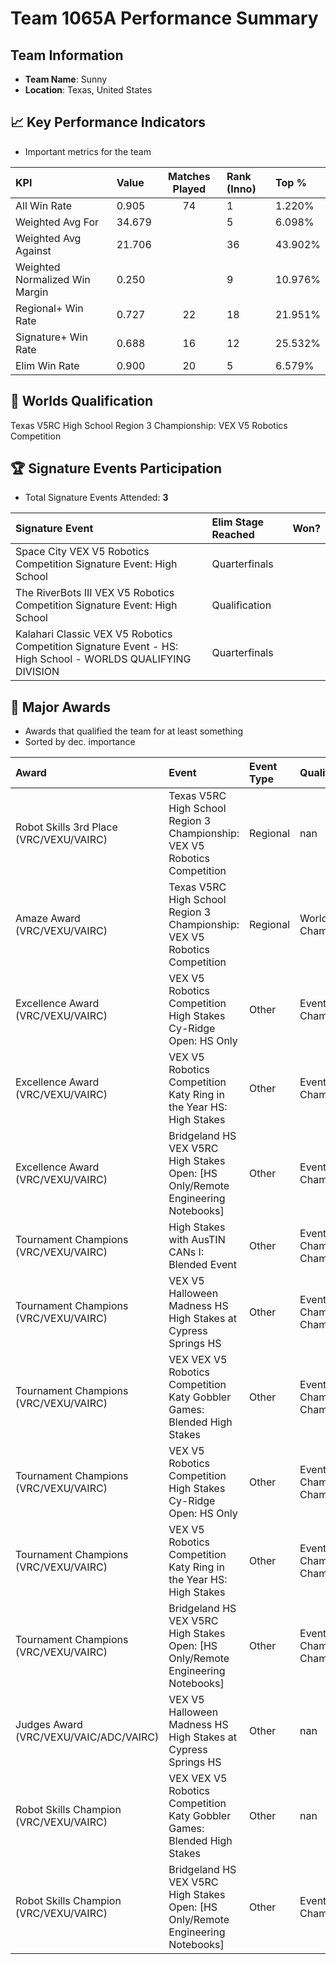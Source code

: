 # Team 1065A Performance Summary

##  Team Information
- **Team Name**: Sunny
- **Location**: Texas, United States

## 📈 Key Performance Indicators
- Important metrics for the team

| KPI | Value | Matches Played | Rank (Inno) | Top % |
|:---|:-----|:--------------:|:----|:-----|
| All Win Rate | 0.905 | 74 | 1 | 1.220% |
| Weighted Avg For | 34.679 |  | 5 | 6.098% |
| Weighted Avg Against | 21.706 |  | 36 | 43.902% |
| Weighted Normalized Win Margin | 0.250 |  | 9 | 10.976% |
| Regional+ Win Rate | 0.727 | 22 | 18 | 21.951% |
| Signature+ Win Rate | 0.688 | 16 | 12 | 25.532% |
| Elim Win Rate | 0.900 | 20 | 5 | 6.579% |


## 🎯 Worlds Qualification
Texas V5RC High School Region 3 Championship: VEX V5 Robotics Competition

## 🏆 Signature Events Participation
- Total Signature Events Attended: **3**

| Signature Event | Elim Stage Reached | Won? |
|:----------------|:-------------------|:----|
| Space City VEX V5 Robotics Competition Signature Event: High School | Quarterfinals |  |
| The RiverBots III VEX V5 Robotics Competition Signature Event: High School | Qualification |  |
| Kalahari Classic VEX V5 Robotics Competition Signature Event - HS: High School - WORLDS QUALIFYING DIVISION | Quarterfinals |  |


## 🥇 Major Awards
- Awards that qualified the team for at least something
- Sorted by dec. importance

| Award | Event | Event Type | Qualification |
|:------|:------|:-----------|:--------------|
| Robot Skills 3rd Place (VRC/VEXU/VAIRC) | Texas V5RC High School Region 3 Championship: VEX V5 Robotics Competition | Regional | nan |
| Amaze Award (VRC/VEXU/VAIRC) | Texas V5RC High School Region 3 Championship: VEX V5 Robotics Competition | Regional | World Championship |
| Excellence Award (VRC/VEXU/VAIRC) | VEX V5 Robotics Competition High Stakes Cy-Ridge Open: HS Only | Other | Event Region Championship |
| Excellence Award (VRC/VEXU/VAIRC) | VEX V5 Robotics Competition Katy Ring in the Year HS: High Stakes | Other | Event Region Championship |
| Excellence Award (VRC/VEXU/VAIRC) | Bridgeland HS VEX V5RC High Stakes Open: [HS Only/Remote Engineering Notebooks] | Other | Event Region Championship |
| Tournament Champions (VRC/VEXU/VAIRC) | High Stakes with AusTIN CANs I: Blended Event | Other | Event Region Championship;UIL Championship |
| Tournament Champions (VRC/VEXU/VAIRC) | VEX V5 Halloween Madness HS High Stakes at Cypress Springs HS | Other | Event Region Championship;UIL Championship |
| Tournament Champions (VRC/VEXU/VAIRC) | VEX VEX V5 Robotics Competition Katy Gobbler Games: Blended High Stakes | Other | Event Region Championship;UIL Championship |
| Tournament Champions (VRC/VEXU/VAIRC) | VEX V5 Robotics Competition High Stakes Cy-Ridge Open: HS Only | Other | Event Region Championship;UIL Championship |
| Tournament Champions (VRC/VEXU/VAIRC) | VEX V5 Robotics Competition Katy Ring in the Year HS: High Stakes | Other | Event Region Championship;UIL Championship |
| Tournament Champions (VRC/VEXU/VAIRC) | Bridgeland HS VEX V5RC High Stakes Open: [HS Only/Remote Engineering Notebooks] | Other | Event Region Championship;UIL Championship |
| Judges Award (VRC/VEXU/VAIC/ADC/VAIRC) | VEX V5 Halloween Madness HS High Stakes at Cypress Springs HS | Other | nan |
| Robot Skills Champion (VRC/VEXU/VAIRC) | VEX VEX V5 Robotics Competition Katy Gobbler Games: Blended High Stakes | Other | nan |
| Robot Skills Champion (VRC/VEXU/VAIRC) | Bridgeland HS VEX V5RC High Stakes Open: [HS Only/Remote Engineering Notebooks] | Other | Event Region Championship |

